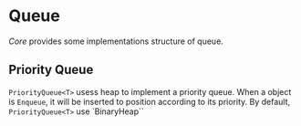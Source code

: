 # Queue
*Core* provides some implementations structure of queue.

## Priority Queue
`PriorityQueue<T>` usess heap to implement a priority queue. When a object is `Enqueue`,  it will be inserted to position according to its priority. By default, `PriorityQueue<T>` use `BinaryHeap<T>``

